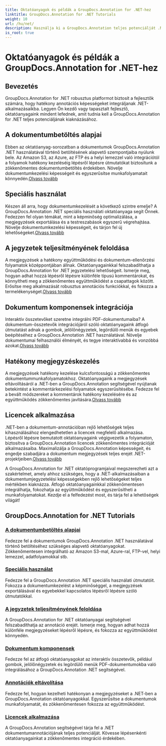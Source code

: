 ```yaml
---
title: Oktatóanyagok és példák a GroupDocs.Annotation for .NET-hez
linktitle: GroupDocs.Annotation for .NET Tutorials
weight: 10
url: /hu/net/
description: Használja ki a GroupDocs.Annotation teljes potenciálját .NET-hez oktatóanyagainkkal. Zökkenőmentesen integrálja, fokozza az együttműködést és egyszerűsítse a munkafolyamatokat.
is_root: true
---
```


# Oktatóanyagok és példák a GroupDocs.Annotation for .NET-hez

## Bevezetés

GroupDocs.Annotation for .NET robusztus platformot biztosít a fejlesztők számára, hogy hatékony annotációs képességeket integráljanak .NET-alkalmazásaikba. Legyen Ön kezdő vagy tapasztalt fejlesztő, oktatóanyagaink mindent lefednek, amit tudnia kell a GroupDocs.Annotation for .NET teljes potenciáljának kiaknázásához.

## A dokumentumbetöltés alapjai
 Ebben az oktatóanyag-sorozatban a dokumentumok GroupDocs.Annotation .NET használatával történő betöltésének alapvető szempontjaiba nyúlunk bele. Az Amazon S3, az Azure, az FTP és a helyi lemezzel való integrációtól a folyamok hatékony kezeléséig lépésről lépésre útmutatókat biztosítunk a zökkenőmentes dokumentumbetöltés érdekében. Növelje dokumentumkezelési képességeit és egyszerűsítse munkafolyamatait könnyedén.[Olvass tovább](./document-loading-essentials/)

## Speciális használat
Készen áll arra, hogy dokumentumkezelését a következő szintre emelje? A GroupDocs.Annotation .NET speciális használati oktatóanyaga segít Önnek. Fedezzen fel olyan témákat, mint a képminőség optimalizálása, a megjegyzések exportálása és a testreszabások egyszerű végrehajtása. Növelje dokumentumkezelési képességeit, és tárjon fel új lehetőségeket.[Olvass tovább](./advanced-usage/)

## A jegyzetek teljesítményének feloldása
 A megjegyzések a hatékony együttműködési és dokumentum-ellenőrzési folyamatok középpontjában állnak. Oktatóanyagainkkal felszabadíthatja a GroupDocs.Annotation for .NET jegyzetelési lehetőségeit. Ismerje meg, hogyan adhat hozzá lépésről lépésre különféle típusú kommentárokat, és könnyítheti meg a zökkenőmentes együttműködést a csapattagok között. Erősítse meg alkalmazását robusztus annotációs funkciókkal, és fokozza a termelékenységet.[Olvass tovább](./unlocking-annotation-power/)

## Dokumentum komponensek integrációja
Interaktív összetevőket szeretne integrálni PDF-dokumentumaiba? A dokumentum-összetevők integrációjáról szóló oktatóanyagaink átfogó útmutatást adnak a gombok, jelölőnégyzetek, legördülő menük és egyebek beépítéséhez a GroupDocs.Annotation .NET használatával. Növelje dokumentumai felhasználói élményét, és tegye interaktívabbá és vonzóbbá azokat.[Olvass tovább](./document-components/)

## Hatékony megjegyzéskezelés
 A megjegyzések hatékony kezelése kulcsfontosságú a zökkenőmentes dokumentummunkafolyamatokhoz. Oktatóanyagaink a megjegyzések eltávolításáról a .NET-ben a GroupDocs.Annotation segítségével nyújtanak betekintést a kommentárkezelési folyamatok egyszerűsítésébe. Fedezze fel a bevált módszereket a kommentárok hatékony kezelésére és az együttműködés zökkenőmentes javítására.[Olvass tovább](./removing-annotations/)

## Licencek alkalmazása
 .NET-ben a dokumentum-annotációban rejlő lehetőségek teljes kihasználásához elengedhetetlen a licencek megfelelő alkalmazása. Lépésről lépésre bemutatott oktatóanyagaink végigvezetik a folyamaton, biztosítva a GroupDocs.Annotation licencek zökkenőmentes integrációját alkalmazásaiba. Maximalizálja a GroupDocs.Annotation képességeit, és engedje szabadjára a dokumentum megjegyzések teljes erejét .NET-projektjeiben.[Olvass tovább](./applying-licenses/)

A GroupDocs.Annotation for .NET oktatóprogramjaival megszerezheti azt a szakértelmet, amely ahhoz szükséges, hogy a .NET-alkalmazásaiban a dokumentumjegyzetelési képességekben rejlő lehetőségeket teljes mértékben kiaknázza. Átfogó oktatóanyagainkkal zökkenőmentesen integrálhatja, fokozhatja az együttműködést és egyszerűsítheti a munkafolyamatokat. Kezdje el a felfedezést most, és tárja fel a lehetőségek világát!
## GroupDocs.Annotation for .NET Tutorials
### [A dokumentumbetöltés alapjai](./document-loading-essentials/)
Fedezze fel a dokumentumok GroupDocs.Annotation .NET használatával történő betöltéséhez szükséges alapvető oktatóanyagokat. Zökkenőmentesen integrálható az Amazon S3-mal, Azure-ral, FTP-vel, helyi lemezzel, adatfolyamokkal stb.
### [Speciális használat](./advanced-usage/)
Fedezze fel a GroupDocs.Annotation .NET speciális használati útmutatóit. Fokozza a dokumentumkezelést a képminőséggel, a megjegyzések exportálásával és egyebekkel kapcsolatos lépésről lépésre szóló útmutatókkal.
### [A jegyzetek teljesítményének feloldása](./unlocking-annotation-power/)
A GroupDocs.Annotation for .NET oktatóanyagai segítségével felszabadíthatja az annotáció erejét. Ismerje meg, hogyan adhat hozzá különféle megjegyzéseket lépésről lépésre, és fokozza az együttműködést könnyedén.
### [Dokumentum komponensek](./document-components/)
Fedezze fel az átfogó oktatóanyagokat az interaktív összetevők, például gombok, jelölőnégyzetek és legördülő menük PDF-dokumentumokba való integrálásához a GroupDocs.Annotation .NET segítségével.
### [Annotációk eltávolítása](./removing-annotations/)
Fedezze fel, hogyan kezelheti hatékonyan a megjegyzéseket a .NET-ben a GroupDocs.Annotation oktatóanyagokkal. Egyszerűsítse a dokumentumok munkafolyamatát, és zökkenőmentesen fokozza az együttműködést.
### [Licencek alkalmazása](./applying-licenses/)
A GroupDocs.Annotation segítségével tárja fel a .NET dokumentumannotációjának teljes potenciálját. Kövesse lépésenkénti oktatóanyagainkat a zökkenőmentes integráció érdekében.